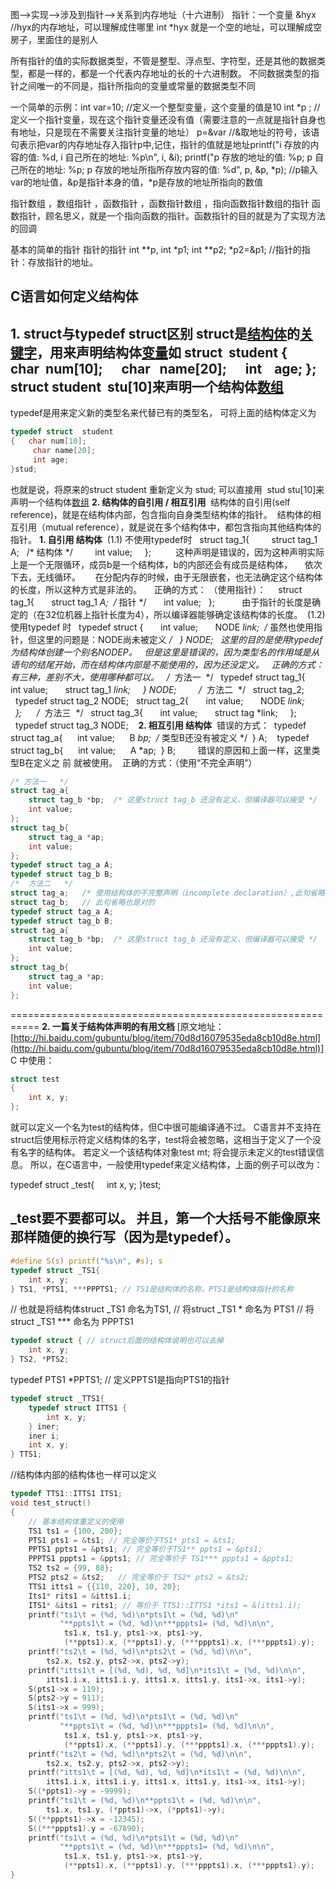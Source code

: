 图-->实现-->涉及到指针-->关系到内存地址（十六进制）
指针：一个变量
&hyx    //hyx的内存地址，可以理解成住哪里
int *hyx   就是一个空的地址，可以理解成空房子，里面住的是别人

所有指针的值的实际数据类型，不管是整型、浮点型、字符型，还是其他的数据类型，都是一样的，都是一个代表内存地址的长的十六进制数。
不同数据类型的指针之间唯一的不同是，指针所指向的变量或常量的数据类型不同

一个简单的示例：int var=10; //定义一个整型变量，这个变量的值是10
int *p ; //定义一个指针变量，现在这个指针变量还没有值（需要注意的一点就是指针自身也有地址，只是现在不需要关注指针变量的地址）
p=&var //&取地址的符号，该语句表示把var的内存地址存入指针p中,记住，指针的值就是地址printf("i 存放的内容的值: %d, i 自己所在的地址: %p\n", i, &i);
printf("p 存放的地址的值: %p; p 自己所在的地址: %p; p 存放的地址所指所存放内容的值: %d", p, &p, *p); //p输入var的地址值，&p是指针本身的值，*p是存放的地址所指向的数值

指针数组 ，数组指针 ，函数指针 ，函数指针数组 ，指向函数指针数组的指针
函数指针，顾名思义，就是一个指向函数的指针。函数指针的目的就是为了实现方法的回调

基本的简单的指针
指针的指针 int **p,
int *p1; 
int **p2;
*p2=&p1; //指针的指针：存放指针的地址。

## **C语言如何定义结构体**
**1. struct与typedef struct区别**
struct是[结构体](http://wenwen.soso.com/z/Search.e?sp=S%E7%BB%93%E6%9E%84%E4%BD%93&ch=w.search.yjjlink&cid=w.search.yjjlink)的[关键字](http://wenwen.soso.com/z/Search.e?sp=S%E5%85%B3%E9%94%AE%E5%AD%97&ch=w.search.yjjlink&cid=w.search.yjjlink)，用来声明结构体[变量](http://wenwen.soso.com/z/Search.e?sp=S%E5%8F%98%E9%87%8F&ch=w.search.yjjlink&cid=w.search.yjjlink)如
struct  student
{   char  num[10];
     char   name[20];
     int    age;
};
struct student  stu[10]来声明一个结构体[数组](http://wenwen.soso.com/z/Search.e?sp=S%E6%95%B0%E7%BB%84&ch=w.search.yjjlink&cid=w.search.yjjlink)
-------------------------------------------------------------------------------
typedef是用来定义新的类型名来代替已有的类型名，
可将上面的结构体定义为
```c
typedef struct  student
{   char num[10];
     char name[20];
     int age;
}stud;
```
也就是说，将原来的struct student 重新定义为 stud;
可以直接用  stud stu[10]来声明一个结构体[数组](http://wenwen.soso.com/z/Search.e?sp=S%E6%95%B0%E7%BB%84&ch=w.search.yjjlink&cid=w.search.yjjlink)
**2. 结构体的自引用 / 相互引用**
 结构体的自引用(self reference)，就是在结构体内部，包含指向自身类型结构体的指针。
 结构体的相互引用（mutual reference），就是说在多个结构体中，都包含指向其他结构体的指针。
**1. 自引用 结构体**
 (1.1) 不使用typedef时
  struct tag_1{  
      struct tag_1 A;   /* 结构体 */  
      int value;  
  };  
 
     这种声明是错误的，因为这种声明实际上是一个无限循环，成员b是一个结构体，b的内部还会有成员是结构体，
    依次下去，无线循环。
     在分配内存的时候，由于无限嵌套，也无法确定这个结构体的长度，所以这种方式是非法的。
 
  正确的方式： （使用指针）：
 
  struct tag_1{
      struct tag_1 *A;  /* 指针 */
      int value;
  };       
   由于指针的长度是确定的（在32位机器上指针长度为4），所以编译器能够确定该结构体的长度。
 (1.2) 使用typedef 时
  typedef struct {
      int value;
      NODE *link;  /* 虽然也使用指针，但这里的问题是：NODE尚未被定义 */
  } NODE;
  这里的目的是使用typedef为结构体创建一个别名NODEP。
  但是这里是错误的，因为类型名的作用域是从语句的结尾开始，而在结构体内部是不能使用的，因为还没定义。
  正确的方式：有三种，差别不大，使用哪种都可以。
  /*  方法一  */
  typedef struct tag_1{
      int value;
      struct tag_1 *link;  
  } NODE;
  
  
  /*  方法二  */
  struct tag_2;
  typedef struct tag_2 NODE;
  struct tag_2{
      int value;
      NODE *link;    
  };
  
  /*  方法三  */
  struct tag_3{
      int value;
      struct tag *link;  
  };
  typedef struct tag_3 NODE;
  
**2. 相互引用 结构体**
 错误的方式：
 typedef struct tag_a{
     int value;
     B *bp;  /* 类型B还没有被定义 */
 } A;
 
 typedef struct tag_b{
     int value;
     A *ap;
 } B;         错误的原因和上面一样，这里类型B在定义之 前 就被使用。
 正确的方式：（使用“不完全声明”）
```c
/* 方法一   */   
struct tag_a{  
    struct tag_b *bp;  /* 这里struct tag_b 还没有定义，但编译器可以接受 */  
    int value;  
}; 
struct tag_b{  
    struct tag_a *ap;  
    int value;  
}; 
typedef struct tag_a A;  
typedef struct tag_b B;  
/*  方法二   */   
struct tag_a;   /* 使用结构体的不完整声明（incomplete declaration）,此句省略也是对的 */  
struct tag_b;   // 此句省略也是对的
typedef struct tag_a A;   
typedef struct tag_b B;  
struct tag_a{  
    struct tag_b *bp;  /* 这里struct tag_b 还没有定义，但编译器可以接受 */  
    int value;  
};  
struct tag_b{  
    struct tag_a *ap;  
    int value;  
};
```
===========================================================
**2. 一篇关于结构体声明的有用文档**
[原文地址：[http://hi.baidu.com/gubuntu/blog/item/70d8d16079535eda8cb10d8e.html](http://hi.baidu.com/gubuntu/blog/item/70d8d16079535eda8cb10d8e.html)]
C 中使用：
```c
struct test
{
    int x, y;
};
```
就可以定义一个名为test的结构体，但C中很可能编译通不过。
C语言并不支持在struct后使用标示符定义结构体的名字，test将会被忽略，这相当于定义了一个没有名字的结构体。
若定义一个该结构体对象test mt; 将会提示未定义的test错误信息。
所以，在C语言中，一般使用typedef来定义结构体，上面的例子可以改为：

typedef struct _test{
    int x, y;
}test;

_test要不要都可以。
并且，第一个大括号不能像原来那样随便的换行写（因为是typedef）。
------------------------------------------------------------------------------
```c
#define S(s) printf("%s\n", #s); s
typedef struct _TS1{
    int x, y;
} TS1, *PTS1, ***PPPTS1; // TS1是结构体的名称，PTS1是结构体指针的名称
```
// 也就是将结构体struct _TS1 命名为TS1,
// 将struct _TS1 * 命名为 PTS1
// 将struct _TS1 *** 命名为 PPPTS1
```c
typedef struct { // struct后面的结构体说明也可以去掉
    int x, y;
} TS2, *PTS2;
```
typedef PTS1 *PPTS1; // 定义PPTS1是指向PTS1的指针
```c
typedef struct _TTS1{
    typedef struct ITTS1 {
        int x, y;
    } iner;
    iner i;
    int x, y;
} TTS1;
```
//结构体内部的结构体也一样可以定义
```c
typedef TTS1::ITTS1 ITS1;
void test_struct()
{
    // 基本结构体重定义的使用
    TS1 ts1 = {100, 200};
    PTS1 pts1 = &ts1; // 完全等价于TS1* pts1 = &ts1;
    PPTS1 ppts1 = &pts1; // 完全等价于TS1** ppts1 = &pts1;
    PPPTS1 pppts1 = &ppts1; // 完全等价于 TS1*** pppts1 = &ppts1;
    TS2 ts2 = {99, 88};
    PTS2 pts2 = &ts2;   // 完全等价于 TS2* pts2 = &ts2;
    TTS1 itts1 = {{110, 220}, 10, 20};
    Its1* rits1 = &itts1.i;
    ITS1* &its1 = rits1; // 等价于 TTS1::ITTS1 *its1 = &(itts1.i);
    printf("ts1\t = (%d, %d)\n*pts1\t = (%d, %d)\n"
           "**ppts1\t = (%d, %d)\n***pppts1= (%d, %d)\n\n",
            ts1.x, ts1.y, pts1->x, pts1->y,
            (**ppts1).x, (**ppts1).y, (***pppts1).x, (***pppts1).y);
    printf("ts2\t = (%d, %d)\n*pts2\t = (%d, %d)\n\n",
        ts2.x, ts2.y, pts2->x, pts2->y);
    printf("itts1\t = [(%d, %d), %d, %d]\n*its1\t = (%d, %d)\n\n",
        itts1.i.x, itts1.i.y, itts1.x, itts1.y, its1->x, its1->y);
    S(pts1->x = 119);
    S(pts2->y = 911);
    S(its1->x = 999);
    printf("ts1\t = (%d, %d)\n*pts1\t = (%d, %d)\n"
           "**ppts1\t = (%d, %d)\n***pppts1= (%d, %d)\n\n",
            ts1.x, ts1.y, pts1->x, pts1->y,
            (**ppts1).x, (**ppts1).y, (***pppts1).x, (***pppts1).y);
    printf("ts2\t = (%d, %d)\n*pts2\t = (%d, %d)\n\n",
        ts2.x, ts2.y, pts2->x, pts2->y);
    printf("itts1\t = [(%d, %d), %d, %d]\n*its1\t = (%d, %d)\n\n",
        itts1.i.x, itts1.i.y, itts1.x, itts1.y, its1->x, its1->y);
    S((*ppts1)->y = -9999);
    printf("ts1\t = (%d, %d)\n**ppts1\t = (%d, %d)\n\n",
        ts1.x, ts1.y, (*ppts1)->x, (*ppts1)->y);
    S((**pppts1)->x = -12345);
    S((***pppts1).y = -67890);
    printf("ts1\t = (%d, %d)\n*pts1\t = (%d, %d)\n"
           "**ppts1\t = (%d, %d)\n***pppts1= (%d, %d)\n\n",
            ts1.x, ts1.y, pts1->x, pts1->y,
            (**ppts1).x, (**ppts1).y, (***pppts1).x, (***pppts1).y);
}
```
